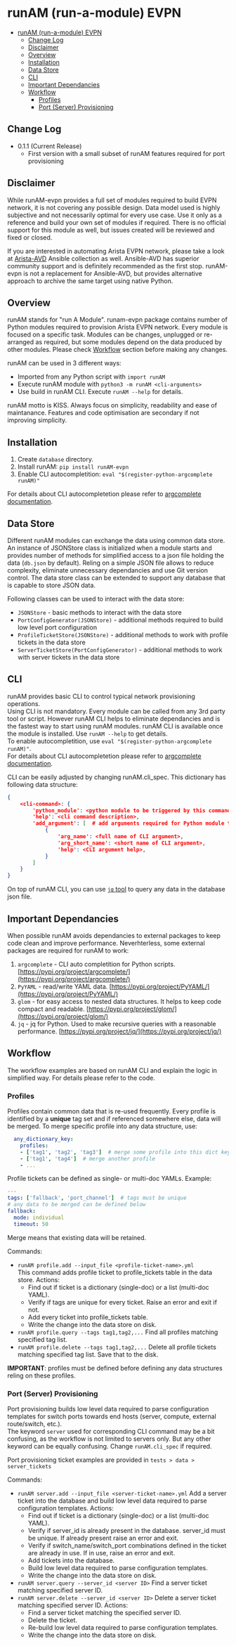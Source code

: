 # runAM (run-a-module) EVPN

<!-- TOC -->

- [runAM (run-a-module) EVPN](#runam-run-a-module-evpn)
  - [Change Log](#change-log)
  - [Disclaimer](#disclaimer)
  - [Overview](#overview)
  - [Installation](#installation)
  - [Data Store](#data-store)
  - [CLI](#cli)
  - [Important Dependancies](#important-dependancies)
  - [Workflow](#workflow)
    - [Profiles](#profiles)
    - [Port (Server) Provisioning](#port-server-provisioning)

<!-- /TOC -->

## Change Log

- 0.1.1 (Current Release)
  - First version with a small subset of runAM features required for port provisioning

## Disclaimer

While runAM-evpn provides a full set of modules required to build EVPN network, it is not covering any possible design.
Data model used is highly subjective and not necessarily optimal for every use case.
Use it only as a reference and build your own set of modules if required.
There is no official support for this module as well, but issues created will be reviewed and fixed or closed.

If you are interested in automating Arista EVPN network, please take a look at [Arista-AVD](https://github.com/aristanetworks/ansible-avd) Ansible collection as well.
Ansible-AVD has superior community support and is definitely recommended as the first stop.
runAM-evpn is not a replacement for Ansible-AVD, but provides alternative approach to archive the same target using native Python.

## Overview

runAM stands for "run A Module".
runam-evpn package contains number of Python modules required to provision Arista EVPN network.
Every module is focused on a specific task. Modules can be changes, unplugged or re-arranged as required, but some modules depend on the data produced by other modules. Please check [Workflow](#workflow) section before making any changes.

runAM can be used in 3 different ways:

- Imported from any Python script with `import runAM`
- Execute runAM module with `python3 -m runAM <cli-arguments>`
- Use build in runAM CLI. Execute `runAM --help` for details.

runAM motto is KISS. Always focus on simplicity, readability and ease of maintanance. Features and code optimisation are secondary if not improving simplicity.

## Installation

1. Create `database` directory.
2. Install runAM: `pip install runAM-evpn`
3. Enable CLI autocompletition: `eval "$(register-python-argcomplete runAM)"`

For details about CLI autocompletetion please refer to [argcomplete documentation](https://kislyuk.github.io/argcomplete/).

## Data Store

Different runAM modules can exchange the data using common data store.
An instance of JSONStore class is initialized when a module starts and provides number of methods for simplified access to a json file holding the data (`db.json` by default).
Reling on a simple JSON file allows to reduce complexity, eliminate unnecessary dependancies and use Git version control.
The data store class can be extended to support any database that is capable to store JSON data.

Following classes can be used to interact with the data store:

- `JSONStore` - basic methods to interact with the data store
- `PortConfigGenerator(JSONStore)` - additional methods required to build low level port configuration
- `ProfileTicketStore(JSONStore)` - additional methods to work with profile tickets in the data store
- `ServerTicketStore(PortConfigGenerator)` - additional methods to work with server tickets in the data store

## CLI

runAM provides basic CLI to control typical network provisioning operations.  
Using CLI is not mandatory. Every module can be called from any 3rd party tool or script. However runAM CLI helps to eliminate dependancies and is the fastest way to start using runAM modules.
runAM CLI is available once the module is installed. Use `runAM --help` to get details.  
To enable autocompletition, use `eval "$(register-python-argcomplete runAM)"`.  
For details about CLI autocompletetion please refer to [argcomplete documentation](https://kislyuk.github.io/argcomplete/).

CLI can be easily adjusted by changing runAM.cli_spec. This dictionary has following data structure:

```json
{
    <cli-command>: {
        'python_module': <python module to be triggered by this command>,
        'help': <cli command description>,
        'add_argument': [  # add arguments required for Python module to operate as a list
            {
                'arg_name': <full name of CLI argument>,
                'arg_short_name': <short name of CLI argument>,
                'help': <CLI argument help>,
            }
        ]
    }
}
```

On top of runAM CLI, you can use [`jq` tool](https://stedolan.github.io/jq/) to query any data in the database json file.

## Important Dependancies

When possible runAM avoids dependancies to external packages to keep code clean and improve performance.
Neverhterless, some external packages are required for runAM to work:

1. `argcomplete` - CLI auto completition for Python scripts. [https://pypi.org/project/argcomplete/](https://pypi.org/project/argcomplete/)
2. `PyYAML` - read/write YAML data. [https://pypi.org/project/PyYAML/](https://pypi.org/project/PyYAML/)
3. `glom` - for easy access to nested data structures. It helps to keep code compact and readable. [https://pypi.org/project/glom/](https://pypi.org/project/glom/)
4. `jq` - jq for Python. Used to make recursive queries with a reasonable performance. [https://pypi.org/project/jq/](https://pypi.org/project/jq/)

## Workflow

The workflow examples are based on runAM CLI and explain the logic in simplified way. For details please refer to the code.

### Profiles

Profiles contain common data that is re-used frequently. Every profile is identified by a **unique** tag set and if referenced somewhere else, data will be merged.
To merge specific profile into any data structure, use:

```yaml
  any_dictionary_key:
    profiles:
    - ['tag1', 'tag2', 'tag3']  # merge some profile into this dict key
    - ['tag1', 'tag4']  # merge another profile
    - ...
```

Profile tickets can be defined as single- or multi-doc YAMLs. Example:

```yaml
---
tags: ['fallback', 'port_channel']  # tags must be unique
# any data to be merged can be defined below
fallback:
  mode: individual
  timeout: 50
```

Merge means that existing data will be retained.

Commands:

- `runAM profile.add --input_file <profile-ticket-name>.yml`  
  This command adds profile ticket to profile_tickets table in the data store.
  Actions:
  - Find out if ticket is a dictionary (single-doc) or a list (multi-doc YAML).
  - Verify if tags are unique for every ticket. Raise an error and exit if not.
  - Add every ticket into profile_tickets table.
  - Write the change into the data store on disk.
- `runAM profile.query --tags tag1,tag2,...`
  Find all profiles matching specified tag list.
- `runAM profile.delete --tags tag1,tag2,...`
  Delete all profile tickets matching specified tag list. Save that to the disk.

**IMPORTANT**: profiles must be defined before defining any data structures reling on these profiles.

### Port (Server) Provisioning

Port provisioning builds low level data required to parse configuration templates for switch ports towards end hosts (server, compute, external route/switch, etc.).  
The keyword `server` used for corresponding CLI command may be a bit confusing, as the workflow is not limited to servers only. But any other keyword can be equally confusing. Change `runAM.cli_spec` if required.

Port provisioning ticket examples are provided in `tests > data > server_tickets`

Commands:

- `runAM server.add --input_file <server-ticket-name>.yml`
  Add a server ticket into the database and build low level data required to parse configuration templates.
  Actions:
  - Find out if ticket is a dictionary (single-doc) or a list (multi-doc YAML).
  - Verify if server_id is already present in the database. server_id must be unique. If already present raise an error and exit.
  - Verify if switch_name/switch_port combinations defined in the ticket are already in use. If in use, raise an error and exit.
  - Add tickets into the database.
  - Build low level data required to parse configuration templates.
  - Write the change into the data store on disk.
- `runAM server.query --server_id <server ID>`
  Find a server ticket matching specified server ID.
- `runAM server.delete --server_id <server ID>`
  Delete a server ticket matching specified server ID.
  Actions:
  - Find a server ticket matching the specified server ID.
  - Delete the ticket.
  - Re-build low level data required to parse configuration templates.
  - Write the change into the data store on disk.
